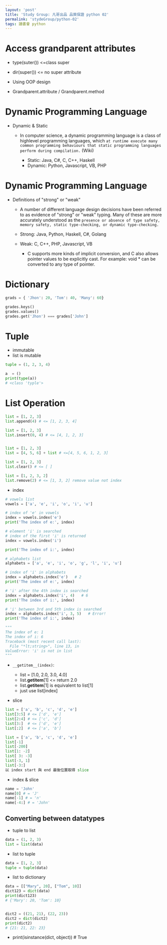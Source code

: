 ```yaml
---
layout: 'post'
title: 'Study Group: 凡哥出品 品質保證 python 02'
permalink: 'stydeGroup/python-02'
tags: 讀書會 python
---
```


# Access grandparent attributes

- type(suter()) <=class super
- dir(super()) <= no super attribute

- Using OOP design 
- Grandparent.attribute / Grandparent.method

# Dynamic Programming Language

- Dynamic & Static 

   - In computer science, a dynamic programming language is a class of highlevel programming languages, which `at runtime execute many common programming behaviours that static programming languages perform during compilation.` (Wiki)

      - Static: Java, C#, C, C++, Haskell
      - Dynamic: Python, Javascript, VB, PHP

# Dynamic Programming Language

- Definitions of "strong" or "weak"

   - A number of different language design decisions have been referred to as evidence of "strong" or "weak" typing. Many of these are more accurately understood as the `presence or absence of type safety, memory safety, static type-checking, or dynamic type-checking.`

   - Strong: Java, Python, Haskell, C#, Golang

   - Weak: C, C++, PHP, Javascript, VB
      - C supports more kinds of implicit conversion, and C also allows pointer values to be explicitly cast. For example: void * can be converted to any type of pointer.


# Dictionary

~~~py
grads = { 'Jhon': 20, 'Tom': 40, 'Many': 60}

grades.keys()
grades.values()
grades.get('Jhon') === grades['John']
~~~

# Tuple 

- immutable
- list is mutable

~~~py
tuple = (1, 2, 3, 4)
~~~

~~~py
a  = ()
print(type(a))
# <class 'typle'>
~~~


# List Operation

~~~py
list = [1, 2, 3]
list.append(4) # <= [1, 2, 3, 4]

list = [1, 2, 3]
list.insert(0, 4) # <= [4, 1, 2, 3]


list = [1, 2, 3]
list = [4, 5, 6] + list # <=[4, 5, 6, 1, 2, 3]

list = [1, 2, 3]
list.clear() # <= [ ]

list = [1, 2, 3, 2]
list.remove(2) # <= [1, 3, 2] remove value not index
~~~

- index 

~~~py
# vowels list
vowels = ['a', 'e', 'i', 'o', 'i', 'u']

# index of 'e' in vowels
index = vowels.index('e')
print('The index of e:', index)

# element 'i' is searched
# index of the first 'i' is returned
index = vowels.index('i')

print('The index of i:', index)
~~~

~~~py
# alphabets list
alphabets = ['a', 'e', 'i', 'o', 'g', 'l', 'i', 'u']

# index of 'i' in alphabets
index = alphabets.index('e')   # 2
print('The index of e:', index)

# 'i' after the 4th index is searched
index = alphabets.index('i', 4)   # 6
print('The index of i:', index)

# 'i' between 3rd and 5th index is searched
index = alphabets.index('i', 3, 5)   # Error!
print('The index of i:', index)

"""
The index of e: 1
The index of i: 6
Traceback (most recent call last):
  File "*lt;string>", line 13, in 
ValueError: 'i' is not in list
"""
~~~

- `__getitem__(index)`:
   - list = [1.0, 2.0, 3.0, 4.0]
   - list.__getitem__[1] <= return 2.0
   - list.__getitem__[1] is equivalent to list[1]
   - just use list[index]


- slice 

~~~py
list = ['a', 'b', 'c', 'd', 'e']
list[3:5] # <= ['d', 'e']
list[2:4] # <= ['c', 'd']
list[3:]  # <= ['d', 'e']
list[:2]  # <= ['a', 'b']
~~~

~~~py
list = ['a', 'b', 'c', 'd', 'e']
list[-1]
list[-200]
list[1: -2]
list[ 3: -3]
list[-3, 1]
list[-3:]
以 index start 與 end 最後位置取得 slice
~~~

- index & slice

~~~py
name = 'John'
name[0] # = 'J'
name[-1] # = 'n'
name[-4:] # = 'John'
~~~ 

## Converting between datatypes
- tuple to list

~~~py
data = (1, 2, 3)
list = list(data)
~~~

- list to tuple

~~~py
data = [1, 2, 3]
tuple = tuple(data)
~~~


- list to dictionary 

~~~py
data = [["Mary", 20], ["Tom", 10]]
dict123 = dict(data)
print(dict123)
# {'Mary': 20, 'Tom': 10}


dict2 = ((21, 21), (22, 23))
dict2 = dict(dict2)
print(dict2)
# {21: 21, 22: 23}

~~~

- print(isinstance(dict, object)) # True